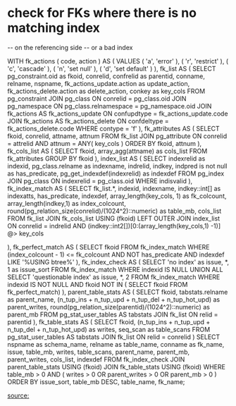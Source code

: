 # check for FKs where there is no matching index
-- on the referencing side
-- or a bad index

WITH fk_actions ( code, action ) AS (
    VALUES ( 'a', 'error' ),
        ( 'r', 'restrict' ),
        ( 'c', 'cascade' ),
        ( 'n', 'set null' ),
        ( 'd', 'set default' )
),
fk_list AS (
    SELECT pg_constraint.oid as fkoid, conrelid, confrelid as parentid,
        conname, relname, nspname,
        fk_actions_update.action as update_action,
        fk_actions_delete.action as delete_action,
        conkey as key_cols
    FROM pg_constraint
        JOIN pg_class ON conrelid = pg_class.oid
        JOIN pg_namespace ON pg_class.relnamespace = pg_namespace.oid
        JOIN fk_actions AS fk_actions_update ON confupdtype = fk_actions_update.code
        JOIN fk_actions AS fk_actions_delete ON confdeltype = fk_actions_delete.code
    WHERE contype = 'f'
),
fk_attributes AS (
    SELECT fkoid, conrelid, attname, attnum
    FROM fk_list
        JOIN pg_attribute
            ON conrelid = attrelid
            AND attnum = ANY( key_cols )
    ORDER BY fkoid, attnum
),
fk_cols_list AS (
    SELECT fkoid, array_agg(attname) as cols_list
    FROM fk_attributes
    GROUP BY fkoid
),
index_list AS (
    SELECT indexrelid as indexid,
        pg_class.relname as indexname,
        indrelid,
        indkey,
        indpred is not null as has_predicate,
        pg_get_indexdef(indexrelid) as indexdef
    FROM pg_index
        JOIN pg_class ON indexrelid = pg_class.oid
    WHERE indisvalid
),
fk_index_match AS (
    SELECT fk_list.*,
        indexid,
        indexname,
        indkey::int[] as indexatts,
        has_predicate,
        indexdef,
        array_length(key_cols, 1) as fk_colcount,
        array_length(indkey,1) as index_colcount,
        round(pg_relation_size(conrelid)/(1024^2)::numeric) as table_mb,
        cols_list
    FROM fk_list
        JOIN fk_cols_list USING (fkoid)
        LEFT OUTER JOIN index_list
            ON conrelid = indrelid
            AND (indkey::int2[])[0:(array_length(key_cols,1) -1)] @> key_cols

),
fk_perfect_match AS (
    SELECT fkoid
    FROM fk_index_match
    WHERE (index_colcount - 1) <= fk_colcount
        AND NOT has_predicate
        AND indexdef LIKE '%USING btree%'
),
fk_index_check AS (
    SELECT 'no index' as issue, *, 1 as issue_sort
    FROM fk_index_match
    WHERE indexid IS NULL
    UNION ALL
    SELECT 'questionable index' as issue, *, 2
    FROM fk_index_match
    WHERE indexid IS NOT NULL
        AND fkoid NOT IN (
            SELECT fkoid
            FROM fk_perfect_match)
),
parent_table_stats AS (
    SELECT fkoid, tabstats.relname as parent_name,
        (n_tup_ins + n_tup_upd + n_tup_del + n_tup_hot_upd) as parent_writes,
        round(pg_relation_size(parentid)/(1024^2)::numeric) as parent_mb
    FROM pg_stat_user_tables AS tabstats
        JOIN fk_list
            ON relid = parentid
),
fk_table_stats AS (
    SELECT fkoid,
        (n_tup_ins + n_tup_upd + n_tup_del + n_tup_hot_upd) as writes,
        seq_scan as table_scans
    FROM pg_stat_user_tables AS tabstats
        JOIN fk_list
            ON relid = conrelid
)
SELECT nspname as schema_name,
    relname as table_name,
    conname as fk_name,
    issue,
    table_mb,
    writes,
    table_scans,
    parent_name,
    parent_mb,
    parent_writes,
    cols_list,
    indexdef
FROM fk_index_check
    JOIN parent_table_stats USING (fkoid)
    JOIN fk_table_stats USING (fkoid)
WHERE table_mb > 0
    AND ( writes > 0
        OR parent_writes > 0
        OR parent_mb > 0 )
ORDER BY issue_sort, table_mb DESC, table_name, fk_name;


[source:](https://stackoverflow.com/a/33293747/11592839)
